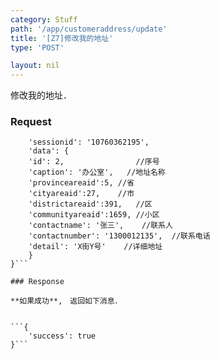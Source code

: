 ```yaml
---
category: Stuff
path: '/app/customeraddress/update'
title: '[Z7]修改我的地址'
type: 'POST'

layout: nil
---
```


修改我的地址．

### Request


```{
    'sessionid': '10760362195',
    'data': {
	'id': 2,				//序号
	'caption': '办公室',	//地址名称
	'provinceareaid':5,	//省
	'cityareaid':27,	//市
	'districtareaid':391,	//区
	'communityareaid':1659,	//小区
	'contactname': '张三',	//联系人
	'contactnumber': '1300012135',	//联系电话
	'detail': 'X街Y号'	//详细地址
    }
}```

### Response

**如果成功**,　返回如下消息．


```{
    'success': true
}```
